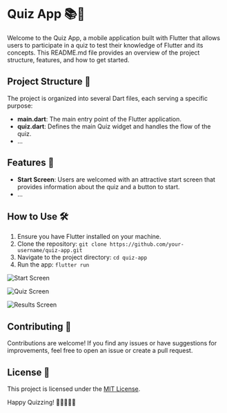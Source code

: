 # Quiz App 📚📱

Welcome to the Quiz App, a mobile application built with Flutter that allows users to participate in a quiz to test their knowledge of Flutter and its concepts. This README.md file provides an overview of the project structure, features, and how to get started.

## Project Structure 📂

The project is organized into several Dart files, each serving a specific purpose:

- **main.dart**: The main entry point of the Flutter application.
- **quiz.dart**: Defines the main Quiz widget and handles the flow of the quiz.
- ...

## Features 🚀

- **Start Screen**: Users are welcomed with an attractive start screen that provides information about the quiz and a button to start.
- ...

## How to Use 🛠️

1. Ensure you have Flutter installed on your machine.
2. Clone the repository: `git clone https://github.com/your-username/quiz-app.git`
3. Navigate to the project directory: `cd quiz-app`
4. Run the app: `flutter run`

![Start Screen](screenshots/start_screen.png)

![Quiz Screen](screenshots/quiz_screen.png)

![Results Screen](screenshots/results_screen.png)

## Contributing 🤝

Contributions are welcome! If you find any issues or have suggestions for improvements, feel free to open an issue or create a pull request.

## License 📜

This project is licensed under the [MIT License](LICENSE).

Happy Quizzing! 🎉👩‍💻👨‍💻
